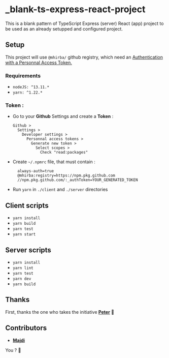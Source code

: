 # \_blank-ts-express-react-project

This is a blank pattern of TypeScript Express (server) React (app) project to be used as an already setupped and configured project.

## Setup

This project will use `@mhirba/` github registry, which need an [Authentication with a Personnal Access Token.](https://help.github.com/en/packages/using-github-packages-with-your-projects-ecosystem/configuring-npm-for-use-with-github-packages)

### Requirements
- `nodeJS: ^13.11.*`
- `yarn: ^1.22.*`

### Token :
  - Go to your **Github** Settings and create a **Token** :
    ```
    Github >
      Settings >
        Developer settings >
          Personnal access tokens >
            Generate new token >
              Select scopes >
                Check "read:packages"
    ```
  - Create `~/.npmrc` file, that must contain :
    ```
      always-auth=true
      @mhirba:registry=https://npm.pkg.github.com
      //npm.pkg.github.com/:_authToken=YOUR_GENERATED_TOKEN
    ```
  - Run `yarn` in `./client` and `./server` directories

## Client scripts

- `yarn install`
- `yarn build`
- `yarn test`
- `yarn start`

## Server scripts

- `yarn install`
- `yarn lint`
- `yarn test`
- `yarn dev`
- `yarn build`

## Thanks

First, thanks the one who takes the initiative [**Peter**](https://github.com/Seedockh/) 🖖

## Contributors

- [**Majdi**](https://github.com/majdi/)

You ? 💪
